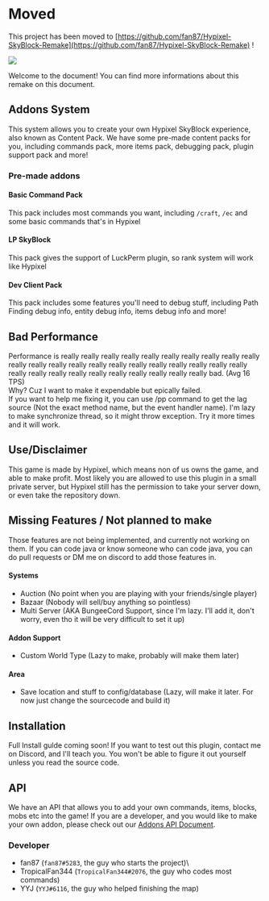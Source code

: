 
# Moved
This project has been moved to [https://github.com/fan87/Hypixel-SkyBlock-Remake](https://github.com/fan87/Hypixel-SkyBlock-Remake) !

![](https://github.com/fan87/Hypixel-Skyblock-Remake/raw/master/document/assets/Banner.png)



Welcome to the document! You can find more informations about this remake on this document.

## Addons System

This system allows you to create your own Hypixel SkyBlock experience, also known as Content Pack. We have some pre-made content packs for you, including commands pack, more items pack, debugging pack, plugin support pack and more!

### Pre-made addons

#### Basic Command Pack

This pack includes most commands you want, including `/craft`, `/ec` and some basic commands that's in Hypixel

#### LP SkyBlock

This pack gives the support of LuckPerm plugin, so rank system will work like Hypixel

#### Dev Client Pack

This pack includes some features you'll need to debug stuff, including Path Finding debug info, entity debug info, items debug info and more!

## Bad Performance
Performance is really really really really really really really really really really really really really really really really really really really really really really really really really really really really really really really really bad. (Avg 16 TPS)<br>
Why? Cuz I want to make it expendable but epically failed.<br>
If you want to help me fixing it, you can use /pp command to get the lag source (Not the exact method name, but the event handler name). I'm lazy to make synchronize thread, so it might throw exception. Try it more times and it will work.


## Use/Disclaimer

This game is made by Hypixel, which means non of us owns the game, and able to make profit. Most likely you are allowed to use this plugin in a small private server, but Hypixel still has the permission to take your server down, or even take the repository down.



## Missing Features / Not planned to make

Those features are not being implemented, and currently not working on them.
If you can code java or know someone who can code java, you can do
pull requests or DM me on discord to add those
features in.

#### Systems

- Auction (No point when you are playing with your friends/single player)
- Bazaar (Nobody will sell/buy anything so pointless)
- Multi Server (AKA BungeeCord Support, since I'm lazy. I'll add it, don't worry, even tho it will be very difficult to set it up)

#### Addon Support

- Custom World Type (Lazy to make, probably will make them later)

#### Area

- Save location and stuff to config/database (Lazy, will make it later. For now just change the sourcecode and build it)

## Installation
Full Install gulde coming soon! If you want to test out this plugin, contact me on Discord, and I'll teach you. You won't be able to figure it out yourself unless you read the source code.


## API

We have an API that allows you to add your own commands, items, blocks, mobs etc into the game! If you are a developer, and you would like to make your own addon, please check out our [Addons API Document](https://github.com/fan87/Hypixel-Skyblock-Remake/blob/master/document/api/GettingStarted.md).

### Developer

- fan87 (`fan87#5283`, the guy who starts the project)\
- TropicalFan344 (`TropicalFan344#2076`, the guy who codes most commands)
- YYJ (`YYJ#6116`, the guy who helped finishing the map)
